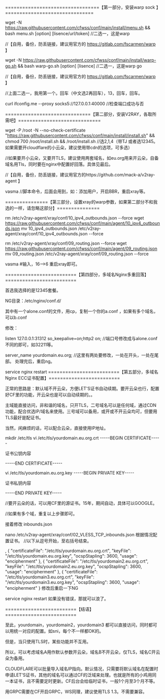 =================================【第一部分，安装warp sock 】===============================

  wget -N https://raw.githubusercontent.com/cfwss/conf/main/install/menu.sh  && bash menu.sh [option] [lisence/url/token]
//二选一，这是warp

//【自用，备份，防丢链接，建议用官方的 https://gitlab.com/fscarmen/warp 】

  wget -N https://raw.githubusercontent.com/cfwss/conf/main/install/warp-go.sh && bash warp-go.sh [option] [lisence]
//二选一，这是warp go

//【自用，备份，防丢链接，建议用官方的 https://gitlab.com/fscarmen/warp 】

//上面二选一，我用第一个。回车（中文选2再回车），13，回车，回车。

curl ifconfig.me --proxy socks5://127.0.0.1:40000
//检查端口成功与否

==============================【第二部分，安装V2RAY，各取所需吧】=============================

wget -P /root -N --no-check-certificate "https://raw.githubusercontent.com/cfwss/conf/main/install/install.sh" && chmod 700 /root/install.sh && /root/install.sh
//选2,1,4（带TJ 或者选12345。如果需要开cloudflare的小云朵，建议使用带cdn的选项，可多选）

//如果要开小云朵，又要开TLS，建议使用两套域名，如eu.org用来开云朵，自备域名用Tls，同时要在nginx中配置好回落。具体见最后。

//【自用，备份，防丢链接，建议用官方的https://github.com/mack-a/v2ray-agent 】

  vasma
//脚本命令，后面会用到，如：添加用户，开启BBR，重启xray等。

===============【第三部分，设置xray的warp参数，如果第二部分不和我选的一样，请忽略这部分】===============

rm /etc/v2ray-agent/xray/conf/10_ipv4_outbounds.json --force
wget https://raw.githubusercontent.com/cfwss/conf/main/agent/10_ipv4_outbounds.json
mv 10_ipv4_outbounds.json  /etc/v2ray-agent/xray/conf/10_ipv4_outbounds.json --force

rm /etc/v2ray-agent/xray/conf/09_routing.json --force
wget https://raw.githubusercontent.com/cfwss/conf/main/agent/09_routing.json
mv 09_routing.json   /etc/v2ray-agent/xray/conf/09_routing.json --force

vasma
#输入，16-->6 重启xray即可。

=========================【第四部分，多域名Nginx多重回落】=========================

首选我选择的是12345套餐。

NG目录：/etc/nginx/conf.d/

其中有一个alone.conf的文件，用cp，复制一个你的a.conf ，如果有多个域名，可以b.conf

修改：

listen 127.0.0.1:31312 so_keepalive=on;http2 on;  //端口号修改成与alone.conf不同的即可，如32211等。

server_name yourdomain.eu.org;  //这里有两处要修改，一处在开头，一处在尾部。
处理完后，重启ng。

service nginx restart
=========================【第五部分，多域名Nginx ECC证书配置】=========================

正常的思路是：默认域不开云朵，方便LET'S证书自动续期。要开云朵也行，配置好CF里的功能，开云朵也是可以自动续期的。。

主域能直接访问，非和谐的域名，只开TLS，二号域名可以是任何域，通过CDN功能，配合优选IP/域名来使用。三号域可以备用，或开或不开云朵均可，但要用TLS最好是配证书。

当然，闲麻烦的话，可以配合云朵，直接使用IP地址。

mkdir /etc/tls
vi /etc/tls/yourdomain.eu.org.crt
-----BEGIN CERTIFICATE-----

证书公钥内容

-----END CERTIFICATE-----

vi /etc/tls/yourdomain.eu.org.key
-----BEGIN PRIVATE KEY-----

证书私钥内容

-----END PRIVATE KEY-----

//要开云朵的话，可以用CF里的源证书。15年，期间自动，具体可以GOOGLE。

//如果有多个域，重复以上步骤即可。

接着修改 inbounds.json

nano /etc/v2ray-agent/xray/conf/02_VLESS_TCP_inbounds.json
根据情况配置证书。 //以下从逗号开始，至右括号结束。

,
        {
          "certificateFile": "/etc/tls/yourdomain.eu.org.crt",
          "keyFile": "/etc/tls/yourdomain.eu.org.key",
          "ocspStapling": 3600,
          "usage": "encipherment"
        },
        {
          "certificateFile": "/etc/tls/yourdomain2.eu.org.crt",
          "keyFile": "/etc/tls/yourdomain2.eu.org.key",
          "ocspStapling": 3600,
          "usage": "encipherment"
        },
        {
          "certificateFile": "/etc/tls/yourdomain3.eu.org.crt",
          "keyFile": "/etc/tls/yourdomain3.eu.org.key",
          "ocspStapling": 3600,
          "usage": "encipherment"
        }
修改后重启一下NG

service nginx restart
如果没有错误，那就可以浪了。

=========================【结语】=========================

至此，yourdomain，yourdomain2，yourdomain3 都可以直接访问，同时都可以用统一对应的配置。如sni，每个不一样都OK的。

但是，当只使用TLS时，某些功能并不互用。

所以，可以考虑域名A用作默认参数开云朵，域名B不开云朵，仅TLS，域名C开云朵为备用。

CLOUDFLARE可以批量导入域名IP指向。默认情况，只需要将默认域名在配置时申请LET'S证书，其他的域名可以通过CF的泛域来处理。也就是所有的小鸡用同一本证书，且不需要定时更新。CF后台会给临时证书，一般1个月至3个月不等。

用GRPC需要在CF开启GRPC，WS同理，建议使用TLS 1.3。不需要兼容。

